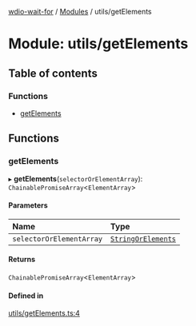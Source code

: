 [wdio-wait-for](../README.md) / [Modules](../modules.md) / utils/getElements

# Module: utils/getElements

## Table of contents

### Functions

- [getElements](utils_getElements.md#getelements)

## Functions

### getElements

▸ **getElements**(`selectorOrElementArray`): `ChainablePromiseArray`<`ElementArray`\>

#### Parameters

| Name | Type |
| :------ | :------ |
| `selectorOrElementArray` | [`StringOrElements`](utils_element_types.md#stringorelements) |

#### Returns

`ChainablePromiseArray`<`ElementArray`\>

#### Defined in

[utils/getElements.ts:4](https://github.com/webdriverio-community/wdio-wait-for/blob/5d4c2b2/src/utils/getElements.ts#L4)
